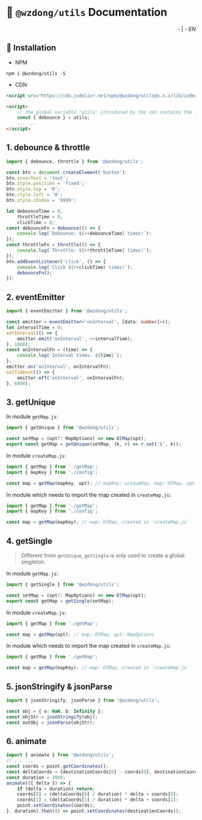# 📖 `@wzdong/utils` Documentation

<p align="right">
    <!-- <a href="https://github.com/wzdong26/-wzdong/tree/main/utils/md/document_zh.md">中文</a> -->
    - | -
    <i>EN</i> 
</p>

## 🔨 Installation

-   NPM

```
npm i @wzdong/utils -S
```

-   CDN

```html
<script src="https://cdn.jsdelivr.net/npm/@wzdong/utils@x.x.x/lib/index.min.js"></script>

<script>
    // The global variable 'utils' introduced by the cdn contains the functions you need.
    const { debounce } = utils;
    ... ...
</script>
```

## 1. debounce & throttle

```typescript
import { debounce, throttle } from '@wzdong/utils';

const btn = document.createElement('button');
btn.innerText = 'test';
btn.style.position = 'fixed';
btn.style.top = '0';
btn.style.left = '0';
btn.style.zIndex = '9999';

let debounceTime = 0,
    throttleTime = 0,
    clickTime = 0;
const debounceFn = debounce(() => {
    console.log(`Debounce: ${++debounceTime} times!`);
});
const throttleFn = throttle(() => {
    console.log(`Throttle: ${++throttleTime} times!`);
});
btn.addEventListener('click', () => {
    console.log(`Click ${++clickTime} times!`);
    debounceFn();
});
```

## 2. eventEmitter

```typescript
import { eventEmitter } from '@wzdong/utils';

const emitter = eventEmitter<'onInterval', [data: number]>();
let intervalTime = 0;
setInterval(() => {
    emitter.emit('onInterval', ++intervalTime);
}, 1000);
const onIntervalFn = (time) => {
    console.log(`Interval times: ${time}`);
};
emitter.on('onInterval', onIntervalFn);
setTimeout(() => {
    emitter.off('onInterval', onIntervalFn);
}, 6000);
```

## 3. getUnique

In module `getMap.js`:

```typescript
import { getUnique } from '@wzdong/utils';

const setMap = (opt?: MapOptions) => new OlMap(opt);
export const getMap = getUnique(setMap, (k, r) => r.set('$', k));
```

In module `createMap.js`:

```typescript
import { getMap } from './getMap';
import { mapKey } from './config';

const map = getMap(mapKey, opt); // mapKey: uniqueKey, map: OlMap, opt: MapOptions
```

In module which needs to import the map created in `createMap.js`:

```typescript
import { getMap } from './getMap';
import { mapKey } from './config';

const map = getMap(mapKey); // map: OlMap, created in `createMap.js`
```

## 4. getSingle

> Different from `getUnique`, `getSingle` is only used to create a global singleton.

In module `getMap.js`:

```typescript
import { getSingle } from '@wzdong/utils';

const setMap = (opt?: MapOptions) => new OlMap(opt);
export const getMap = getSingle(setMap);
```

In module `createMap.js`:

```typescript
import { getMap } from './getMap';

const map = getMap(opt); // map: OlMap, opt: MapOptions
```

In module which needs to import the map created in `createMap.js`:

```typescript
import { getMap } from './getMap';

const map = getMap(mapKey); // map: OlMap, created in `createMap.js`
```

## 5. jsonStringify & jsonParse

```typescript
import { jsonStringify, jsonParse } from '@wzdong/utils';

const obj = { a: NaN, b: Infinity };
const objStr = jsonStringify(obj);
const outObj = jsonParse(objStr);
```

## 6. animate

```typescript
import { animate } from '@wzdong/utils';
// ... ...
const coords = point.getCoordinates();
const deltaCoords = [destinationCoords[0] - coords[0], destinationCoords[1] - coords[1]];
const duration = 3000;
animate(({ delta }) => {
    if (delta > duration) return;
    coords[0] = (deltaCoords[0] / duration) * delta + coords[0];
    coords[1] = (deltaCoords[1] / duration) * delta + coords[1];
    point.setCoordinates(coords);
}, duration).then(() => point.setCoordinates(destinationCoords));
```
